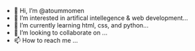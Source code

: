 - 👋 Hi, I’m @atoummomen
- 👀 I’m interested in artifical intellegence & web development...
- 🌱 I’m currently learning html, css, and python...
- 💞️ I’m looking to collaborate on ...
- 📫 How to reach me ...

<!---
atoummomen/atoummomen is a ✨ special ✨ repository because its `README.md` (this file) appears on your GitHub profile.
You can click the Preview link to take a look at your changes.
--->
